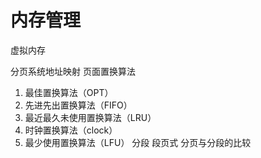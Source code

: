 # 内存管理

虚拟内存



分页系统地址映射
页面置换算法
1. 最佳置换算法（OPT）
2. 先进先出置换算法（FIFO）
3. 最近最久未使用置换算法（LRU）
4. 时钟置换算法（clock）
5. 最少使用置换算法（LFU）
分段
段页式
分页与分段的比较

